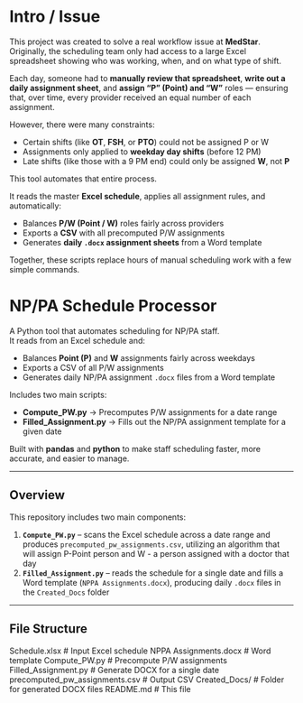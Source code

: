 # Intro / Issue

This project was created to solve a real workflow issue at **MedStar**.  
Originally, the scheduling team only had access to a large Excel spreadsheet showing who was working, when, and on what type of shift.  

Each day, someone had to **manually review that spreadsheet**, **write out a daily assignment sheet**, and **assign “P” (Point) and “W”** roles — ensuring that, over time, every provider received an equal number of each assignment.  

However, there were many constraints:
- Certain shifts (like **OT**, **FSH**, or **PTO**) could not be assigned P or W  
- Assignments only applied to **weekday day shifts** (before 12 PM)  
- Late shifts (like those with a 9 PM end) could only be assigned **W**, not **P**

This tool automates that entire process.

It reads the master **Excel schedule**, applies all assignment rules, and automatically:
- Balances **P/W (Point / W)** roles fairly across providers  
- Exports a **CSV** with all precomputed P/W assignments  
- Generates **daily `.docx` assignment sheets** from a Word template

Together, these scripts replace hours of manual scheduling work with a few simple commands.

# NP/PA Schedule Processor

A Python tool that automates scheduling for NP/PA staff.  
It reads from an Excel schedule and:

- Balances **Point (P)** and **W** assignments fairly across weekdays  
- Exports a CSV of all P/W assignments  
- Generates daily NP/PA assignment `.docx` files from a Word template  

Includes two main scripts:
- **Compute_PW.py** → Precomputes P/W assignments for a date range  
- **Filled_Assignment.py** → Fills out the NP/PA assignment template for a given date  

Built with **pandas** and **python** to make staff scheduling faster, more accurate, and easier to manage.

---

## Overview

This repository includes two main components:

1. **`Compute_PW.py`** – scans the Excel schedule across a date range and produces `precomputed_pw_assignments.csv`, utilizing an algorithm that will assign P-Point person and W - a person assigned with a doctor that day 
2. **`Filled_Assignment.py`** – reads the schedule for a single date and fills a Word template (`NPPA Assignments.docx`), producing daily `.docx` files in the `Created_Docs` folder

---

## File Structure

Schedule.xlsx # Input Excel schedule
NPPA Assignments.docx # Word template
Compute_PW.py # Precompute P/W assignments
Filled_Assignment.py # Generate DOCX for a single date
precomputed_pw_assignments.csv # Output CSV
Created_Docs/ # Folder for generated DOCX files
README.md # This file

